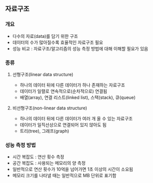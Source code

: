 ## 자료구조

### 개요

- 다수의 자료(data)를 담기 위한 구조
- 데이터의 수가 많아질수록 효율적인 자료구조 필요
- 성능 비교 : 자료구조/알고리즘의 성능 측정 방법에 대해 이해할 필요가 있음

### 종류

1. 선형구조(linear data structure)

    - 하나의 데이터 뒤에 다른 데이터가 하나 존재하는 자료구조
    - 데이터가 일렬로 연속적으로(순차적으로) 연결됨 
    - 배열(array), 연결 리스트(linked list), 스택(stack), 큐(queue)

2. 비선형구조(non-linear data structure)

    - 하나의 데이터 뒤에 다른 데이터가 여러 개 올 수 있는 자료구조
    - 데이터가 일직선상으로 연결되어 있지 않아도 됨
    - 트리(tree), 그래프(graph)

### 성능 측정 방법
- 시간 복잡도 : 연산 횟수 측정
- 공간 복잡도 : 사용되는 메모리의 양 측정
- 일반적으로 연산 횟수가 10억을 넘어가면 1초 이상의 시간이 소요됨
- 메모리 크기를 나타낼 때는 일반적으로 MB 단위로 표기함

<br/>



